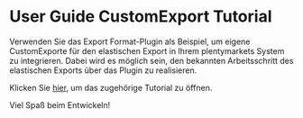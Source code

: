 # User Guide CustomExport Tutorial

Verwenden Sie das Export Format-Plugin als Beispiel, um  eigene CustomExporte für den elastischen Export in Ihrem plentymarkets System zu integrieren. Dabei wird es möglich sein, den bekannten Arbeitsschritt des elastischen Exports über das Plugin zu realisieren. 

Klicken Sie [hier](https://developers.plentymarkets.com/tutorials/CustomExport), um das zugehörige Tutorial zu öffnen.

Viel Spaß beim Entwickeln!
